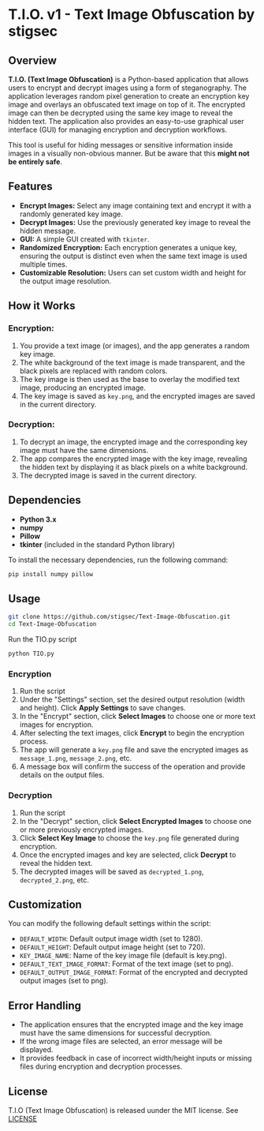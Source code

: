 # T.I.O. v1 - Text Image Obfuscation by stigsec

## Overview
**T.I.O. (Text Image Obfuscation)** is a Python-based application that allows users to encrypt and decrypt images using a form of steganography. The application leverages random pixel generation to create an encryption key image and overlays an obfuscated text image on top of it. The encrypted image can then be decrypted using the same key image to reveal the hidden text. The application also provides an easy-to-use graphical user interface (GUI) for managing encryption and decryption workflows.

This tool is useful for hiding messages or sensitive information inside images in a visually non-obvious manner. But be aware that this **might not be entirely safe**.

## Features
- **Encrypt Images:** Select any image containing text and encrypt it with a randomly generated key image.
- **Decrypt Images:** Use the previously generated key image to reveal the hidden message.
- **GUI:** A simple GUI created with `tkinter`.
- **Randomized Encryption:** Each encryption generates a unique key, ensuring the output is distinct even when the same text image is used multiple times.
- **Customizable Resolution:** Users can set custom width and height for the output image resolution.

## How it Works

### Encryption:
1. You provide a text image (or images), and the app generates a random key image.
2. The white background of the text image is made transparent, and the black pixels are replaced with random colors.
3. The key image is then used as the base to overlay the modified text image, producing an encrypted image.
4. The key image is saved as `key.png`, and the encrypted images are saved in the current directory.

### Decryption:
1. To decrypt an image, the encrypted image and the corresponding key image must have the same dimensions.
2. The app compares the encrypted image with the key image, revealing the hidden text by displaying it as black pixels on a white background.
3. The decrypted image is saved in the current directory.

## Dependencies
- **Python 3.x**
- **numpy**
- **Pillow**
- **tkinter** (included in the standard Python library)

To install the necessary dependencies, run the following command:

```bash
pip install numpy pillow
```
## Usage
```bash
git clone https://github.com/stigsec/Text-Image-Obfuscation.git
cd Text-Image-Obfuscation
```
Run the TIO.py script
```bash
python TIO.py
```
### Encryption
1. Run the script
2. Under the "Settings" section, set the desired output resolution (width and height). Click **Apply Settings** to save changes.
3. In the "Encrypt" section, click **Select Images** to choose one or more text images for encryption.
4. After selecting the text images, click **Encrypt** to begin the encryption process.
5. The app will generate a `key.png` file and save the encrypted images as `message_1.png`, `message_2.png`, etc.
6. A message box will confirm the success of the operation and provide details on the output files.

### Decryption
1. Run the script
2. In the "Decrypt" section, click **Select Encrypted Images** to choose one or more previously encrypted images.
3. Click **Select Key Image** to choose the `key.png` file generated during encryption.
4. Once the encrypted images and key are selected, click **Decrypt** to reveal the hidden text.
5. The decrypted images will be saved as `decrypted_1.png`, `decrypted_2.png`, etc.

## Customization
You can modify the following default settings within the script:
- `DEFAULT_WIDTH`: Default output image width (set to 1280).
- `DEFAULT_HEIGHT`: Default output image height (set to 720).
- `KEY_IMAGE_NAME`: Name of the key image file (default is key.png).
- `DEFAULT_TEXT_IMAGE_FORMAT`: Format of the text image (set to png).
- `DEFAULT_OUTPUT_IMAGE_FORMAT`: Format of the encrypted and decrypted output images (set to png).

## Error Handling
- The application ensures that the encrypted image and the key image must have the same dimensions for successful decryption.
- If the wrong image files are selected, an error message will be displayed.
- It provides feedback in case of incorrect width/height inputs or missing files during encryption and decryption processes.

## License
T.I.O (Text Image Obfuscation) is released uunder the MIT license. See [LICENSE](LICENSE)
